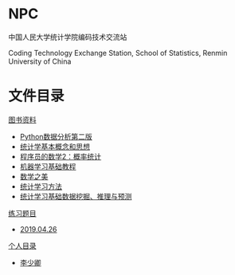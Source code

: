 # NPC

中国人民大学统计学院编码技术交流站

Coding Technology Exchange Station, School of Statistics, Renmin University of China


# 文件目录

[图书资料](ebooks/)
- [Python数据分析第二版](ebooks/Python%20for%20Data%20Analysis,%202nd%20Edition.pdf)
- [统计学基本概念和思想](ebooks/统计学基本概念和思想.docx)
- [程序员的数学2：概率统计](ebooks/程序员的数学2：概率统计.pdf)
- [机器学习基础教程](ebooks/机器学习基础教程.pdf)
- [数学之美](ebooks/数学之美.pdf)
- [统计学习方法](ebooks/统计学习方法.pdf)
- [统计学习基础数据挖掘、推理与预测](ebooks/统计学习基础%20数据挖掘、推理与预测.pdf)

[练习题目](ActualCombat/)
- [2019.04.26](ActualCombat/2019.04.26.md)

[个人目录](/)
- [李少卿](lish/)
